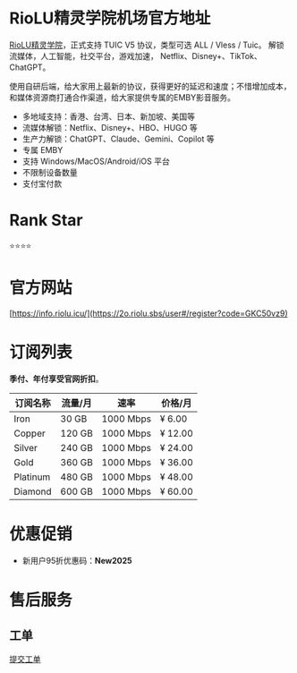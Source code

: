 # RioLU精灵学院机场官方地址

[RioLU精灵学院](https://2o.riolu.sbs/user#/register?code=GKC50vz9)，正式支持 TUIC V5 协议，类型可选 ALL / Vless / Tuic。 解锁流媒体，人工智能，社交平台，游戏加速， Netflix、Disney+、TikTok、ChatGPT。

使用自研后端，给大家用上最新的协议，获得更好的延迟和速度；不惜增加成本，和媒体资源商打通合作渠道，给大家提供专属的EMBY影音服务。

- 多地域支持：香港、台湾、日本、新加坡、美国等
- 流媒体解锁：Netflix、Disney+、HBO、HUGO 等
- 生产力解锁：ChatGPT、Claude、Gemini、Copilot 等
- 专属 EMBY
- 支持 Windows/MacOS/Android/iOS 平台
- 不限制设备数量
- 支付宝付款

# Rank Star

⭐⭐⭐⭐

# 官方网站

[https://info.riolu.icu/](https://2o.riolu.sbs/user#/register?code=GKC50vz9)

# 订阅列表

**季付、年付享受官网折扣**。

| 订阅名称 | 流量/月 | 速率 | 价格/月 |
| --- | --- | --- | --- |
| Iron | 30 GB | 1000 Mbps | ¥ 6.00 |
| Copper | 120 GB | 1000 Mbps | ¥ 12.00 |
| Silver | 240 GB | 1000 Mbps | ¥ 24.00 |
| Gold | 360 GB | 1000 Mbps | ¥ 36.00 |
| Platinum | 480 GB | 1000 Mbps | ¥ 48.00 |
| Diamond | 600 GB | 1000 Mbps | ¥ 60.00 |

# 优惠促销

- 新用户95折优惠码：**New2025**

# 售后服务

## 工单

[提交工单](https://2o.riolu.sbs/user#/ticket)
